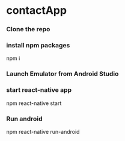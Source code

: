 # contactApp
### Clone the repo
### install npm packages
  npm i
### Launch Emulator from Android Studio
### start react-native app
  npm react-native start
### Run android 
  npm react-native run-android
